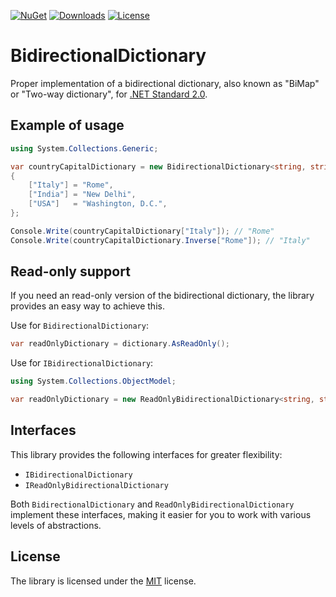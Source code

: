 [![NuGet](https://img.shields.io/nuget/v/BidirectionalDictionary)](https://www.nuget.org/packages/BidirectionalDictionary/)
[![Downloads](https://img.shields.io/nuget/dt/BidirectionalDictionary)](https://www.nuget.org/packages/BidirectionalDictionary/)
[![License](https://img.shields.io/github/license/iiKuzmychov/BidirectionalDictionary)](https://github.com/iiKuzmychov/BidirectionalDictionary/blob/master/LICENSE.md)

# BidirectionalDictionary

Proper implementation of a bidirectional dictionary, also known as "BiMap" or "Two-way dictionary", for [.NET Standard 2.0](https://learn.microsoft.com/pl-pl/dotnet/standard/net-standard?tabs=net-standard-2-0#select-net-standard-version).

## Example of usage

```cs
using System.Collections.Generic;

var countryCapitalDictionary = new BidirectionalDictionary<string, string>()
{
    ["Italy"] = "Rome",
    ["India"] = "New Delhi",
    ["USA"]   = "Washington, D.C.",
};

Console.Write(countryCapitalDictionary["Italy"]); // "Rome"
Console.Write(countryCapitalDictionary.Inverse["Rome"]); // "Italy"
```

## Read-only support

If you need an read-only version of the bidirectional dictionary, the library provides
an easy way to achieve this.

Use for `BidirectionalDictionary`:

```cs
var readOnlyDictionary = dictionary.AsReadOnly();
```

Use for `IBidirectionalDictionary`:

```cs
using System.Collections.ObjectModel;

var readOnlyDictionary = new ReadOnlyBidirectionalDictionary<string, string>(dictionary);
```

## Interfaces

This library provides the following interfaces for greater flexibility:

- `IBidirectionalDictionary`
- `IReadOnlyBidirectionalDictionary`

Both `BidirectionalDictionary` and `ReadOnlyBidirectionalDictionary` implement these
interfaces, making it easier for you to work with various levels of abstractions.

## License

The library is licensed under the
[MIT](https://github.com/iiKuzmychov/BidirectionalDictionary/blob/master/LICENSE.md)
license.
